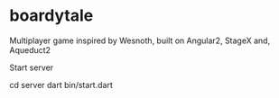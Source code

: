 # boardytale
Multiplayer game inspired by Wesnoth, built on Angular2, StageX and, Aqueduct2


Start server

cd server
dart bin/start.dart